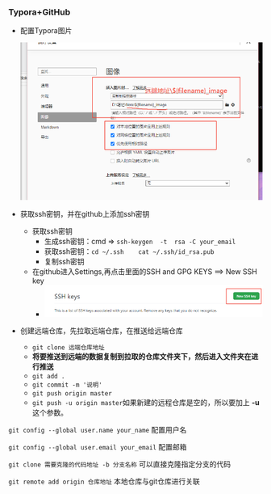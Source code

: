 ### Typora+GitHub

- 配置Typora图片

  ![image-20221125003706028](Typora+GitHub_image/image-20221125003706028.png)

- 获取ssh密钥，并在github上添加ssh密钥

  - 获取ssh密钥
    - 生成ssh密钥：cmd =>  `ssh-keygen  -t  rsa -C your_email`
    - 获取ssh密钥：`cd ~/.ssh    cat ~/.ssh/id_rsa.pub`
    - 复制ssh密钥
  - 在github进入Settings,再点击里面的SSH and GPG KEYS ==> New SSH key
    - ![image-20221125003732961](Typora+GitHub_image/image-20221125003732961.png)

- 创建远端仓库，先拉取远端仓库，在推送给远端仓库

  - `git clone 远端仓库地址`
  - **将要推送到远端的数据复制到拉取的仓库文件夹下，然后进入文件夹在进行推送**
  - `git add .`
  - `git commit -m '说明'`
  - `git push origin master`
  - `git push -u origin master`如果新建的远程仓库是空的，所以要加上 **-u** 这个参数。



`git config --global user.name your_name` 配置用户名

`git config --global user.email your_email` 配置邮箱

`git clone 需要克隆的代码地址 -b 分支名称`  可以直接克隆指定分支的代码

`git remote add origin 仓库地址` 本地仓库与git仓库进行关联



